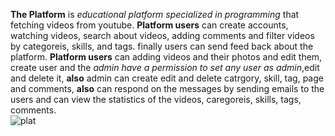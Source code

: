 **The Platform** is *educational platform specialized in programming* that fetching videos from youtube.
**Platform users** can create accounts, watching videos, search about videos, adding comments and filter videos by categoreis, skills, and tags. finally users can send feed back about the platform.
**Platform users** can adding videos and their photos and edit them, create user and the *admin have a permission to set any user as admin*,edit and delete it, **also** admin can create edit and delete catrgory, skill, tag, page and comments, **also** can respond on the messages by sending emails to the users and can view the statistics of the videos, caregoreis, skills, tags, comments.<br/>
![plat](https://user-images.githubusercontent.com/36716361/81898656-68534f00-95b9-11ea-986f-6f556216b279.PNG) <br/>



